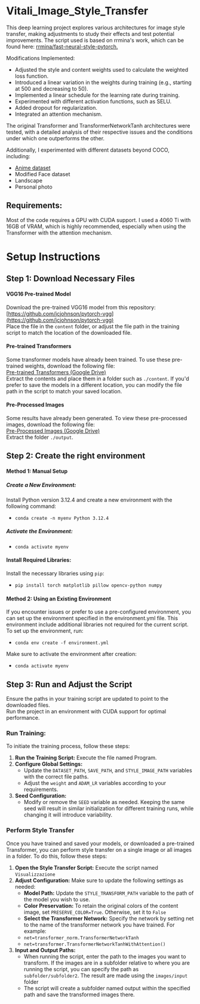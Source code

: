 # Vitali_Image_Style_Transfer
This deep learning project explores various architectures for image style transfer, making adjustments to study their effects and test potential improvements. The script used is based on rrmina's work, which can be found here: [rrmina/fast-neural-style-pytorch.](https://github.com/rrmina/fast-neural-style-pytorch/tree/master)

Modifications Implemented:
- Adjusted the style and content weights used to calculate the weighted loss function.
- Introduced a linear variation in the weights during training (e.g., starting at 500 and decreasing to 50).
- Implemented a linear schedule for the learning rate during training.
- Experimented with different activation functions, such as SELU.
- Added dropout for regularization.
- Integrated an attention mechanism.

The original Transformer and TransformerNetworkTanh architectures were tested, with a detailed analysis of their respective issues and the conditions under which one outperforms the other.

Additionally, I experimented with different datasets beyond COCO, including:
  - [Anime dataset](https://www.kaggle.com/datasets/parnianmalekian/anime-images)
  - Modified Face dataset
  - Landscape 
  - Personal photo

## Requirements: 

Most of the code requires a GPU with CUDA support. I used a 4060 Ti with 16GB of VRAM, which is highly recommended, especially when using the Transformer with the attention mechanism.


# Setup Instructions

## Step 1: Download Necessary Files

#### VGG16 Pre-trained Model
Download the pre-trained VGG16 model from this repository:  
[https://github.com/jcjohnson/pytorch-vgg](https://github.com/jcjohnson/pytorch-vgg)  
Place the file in the `content` folder, or adjust the file path in the training script to match the location of the downloaded file.

#### Pre-trained Transformers
Some transformer models have already been trained. To use these pre-trained weights, download the following file:  
[Pre-trained Transformers (Google Drive)](https://drive.google.com/file/d/1KonkFWUoCf-CyGY6HZ9Ea3bq703DHOO4/view?usp=drive_link)  
Extract the contents and place them in a folder such as `./content`. If you'd prefer to save the models in a different location, you can modify the file path in the script to match your saved location.

#### Pre-Processed Images
Some results have already been generated. To view these pre-processed images, download the following file:  
[Pre-Processed Images (Google Drive)](https://drive.google.com/file/d/1kcZeW-pgMJyBanEYk4ghpqE89x6h_ohQ/view?usp=drive_link)  
Extract the folder `./output`.

## Step 2: Create the right environment
#### Method 1:  Manual Setup

##### Create a New Environment: 
Install Python version 3.12.4 and create a new environment with the following command:
- `conda create -n myenv Python 3.12.4`
  
##### Activate the Environment:
- `conda activate myenv`

#### Install Required Libraries: 
Install the necessary libraries using `pip`:
- `pip install torch matplotlib pillow opencv-python numpy`


#### Method 2: Using an Existing Environment
If you encounter issues or prefer to use a pre-configured environment, you can set up the environment specified in the environment.yml file. This environment include additional libraries not required for the current script. To set up the environment, run:
- `conda env create -f environment.yml`
  
Make sure to activate the environment after creation:
- `conda activate myenv`

## Step 3: Run and Adjust the Script

Ensure the paths in your training script are updated to point to the downloaded files.  
Run the project in an environment with CUDA support for optimal performance.

### Run Training:
To initiate the training process, follow these steps:

1) **Run the Training Script:** Execute the file named Program.
2) **Configure Global Settings:**
   - Update the `DATASET_PATH`, `SAVE_PATH`, and `STYLE_IMAGE_PATH` variables with the correct file paths.
   - Adjust the `weight` and `ADAM_LR` variables according to your requirements.
3) **Seed Configuration:**
   - Modify or remove the `SEED` variable as needed. Keeping the same seed will result in similar initialization for different training runs, while changing it will introduce variability.

### Perform Style Transfer
Once you have trained and saved your models, or downloaded a pre-trained Transformer, you can perform style transfer on a single image or all images in a folder. To do this, follow these steps:
1) **Open the Style Transfer Script:** Execute the script named `Visualizzazione`
2) **Adjust Configuration:** Make sure to update the following settings as needed:
   - **Model Path:** Update the `STYLE_TRANSFORM_PATH` variable to the path of the model you wish to use.
   - **Color Preservation:** To retain the original colors of the content image, set `PRESERVE_COLOR=True`. Otherwise, set it to `False` 
   - **Select the Transformer Network:** Specify the network by setting net to the name of the transformer network you have trained. For example:
   - `net=transformer_norm.TransformerNetworkTanh`
   - `net=transformer.TransformerNetworkTanhWithAttention()`
3) **Input and Output Paths:**
   - When running the script, enter the path to the images you want to transform. If the images are in a subfolder relative to where you are running the script, you can specify the path as `subfolder/subfolder2`. The result are made using the `images/input` folder
   - The script will create a subfolder named output within the specified path and save the transformed images there.

